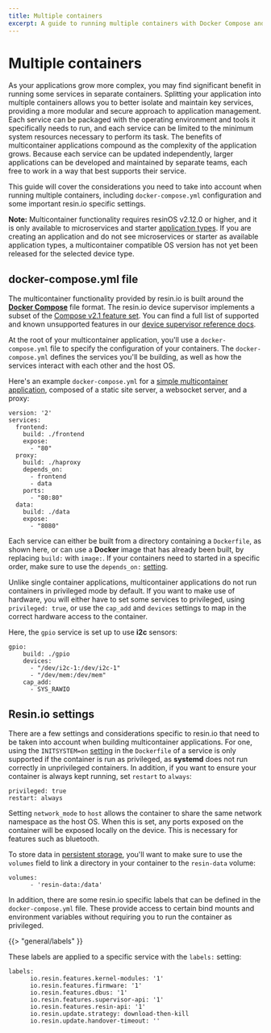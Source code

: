 ```yaml
---
title: Multiple containers
excerpt: A guide to running multiple containers with Docker Compose and resin.io
---
```


# Multiple containers

As your applications grow more complex, you may find significant benefit in running some services in separate containers. Splitting your application into multiple containers allows you to better isolate and maintain key services, providing a more modular and secure approach to application management. Each service can be packaged with the operating environment and tools it specifically needs to run, and each service can be limited to the minimum system resources necessary to perform its task. The benefits of multicontainer applications compound as the complexity of the application grows. Because each service can be updated independently, larger applications can be developed and maintained by separate teams, each free to work in a way that best supports their service. 

This guide will cover the considerations you need to take into account when running multiple containers, including `docker-compose.yml` configuration and some important resin.io specific settings.

__Note:__ Multicontainer functionality requires resinOS v2.12.0 or higher, and it is only available to microservices and starter [application types][app-types]. If you are creating an application and do not see microservices or starter as available application types, a multicontainer compatible OS version has not yet been released for the selected device type. 

## docker-compose.yml file

The multicontainer functionality provided by resin.io is built around the **[Docker Compose][docker-compose]** file format. The resin.io device supervisor implements a subset of the [Compose v2.1 feature set][compose-features]. You can find a full list of supported and known unsupported features in our [device supervisor reference docs][compose-support].

At the root of your multicontainer application, you'll use a `docker-compose.yml` file to specify the configuration of your containers. The `docker-compose.yml` defines the services you'll be building, as well as how the services interact with each other and the host OS.

Here's an example `docker-compose.yml` for a [simple multicontainer application][simple-app], composed of a static site server, a websocket server, and a proxy:

```
version: '2'
services:
  frontend:
    build: ./frontend
    expose:
      - "80"
  proxy:
    build: ./haproxy
    depends_on:
      - frontend
      - data
    ports:
      - "80:80"
  data:
    build: ./data
    expose:
      - "8080"
```

Each service can either be built from a directory containing a `Dockerfile`, as shown here, or can use a **Docker** image that has already been built, by replacing `build:` with `image:`. If your containers need to started in a specific order, make sure to use the `depends_on:` [setting][depends-on].

Unlike single container applications, multicontainer applications do not run containers in privileged mode by default. If you want to make use of hardware, you will either have to set some services to privileged, using `privileged: true`, or use the `cap_add` and `devices` settings to map in the correct hardware access to the container.

Here, the `gpio` service is set up to use **i2c** sensors:

```
gpio:
    build: ./gpio
    devices:
      - "/dev/i2c-1:/dev/i2c-1"
      - "/dev/mem:/dev/mem"
    cap_add: 
      - SYS_RAWIO
```

## Resin.io settings

There are a few settings and considerations specific to resin.io that need to be taken into account when building multicontainer applications. For one, using the `INITSYSTEM=on` [setting][init-system] in the `Dockerfile` of a service is only supported if the container is run as privileged, as **systemd** does not run correctly in unprivileged containers. In addition, if you want to ensure your container is always kept running, set `restart` to `always`: 

```
privileged: true
restart: always
```

Setting `network_mode` to `host` allows the container to share the same network namespace as the host OS. When this is set, any ports exposed on the container will be exposed locally on the device. This is necessary for features such as bluetooth.

To store data in [persistent storage][persistent-storage], you'll want to make sure to use the `volumes` field to link a directory in your container to the `resin-data` volume:

```
volumes:
      - 'resin-data:/data'
```

In addition, there are some resin.io specific labels that can be defined in the `docker-compose.yml` file. These provide access to certain bind mounts and environment variables without requiring you to run the container as privileged.

{{> "general/labels" }}

These labels are applied to a specific service with the `labels:` setting:

```
labels:
      io.resin.features.kernel-modules: '1'
      io.resin.features.firmware: '1'
      io.resin.features.dbus: '1'
      io.resin.features.supervisor-api: '1'
      io.resin.features.resin-api: '1'
      io.resin.update.strategy: download-then-kill
      io.resin.update.handover-timeout: ''
```

[docker-compose]:https://docs.docker.com/compose/overview/
[simple-app]:https://github.com/resin-io-projects/multicontainer-getting-started
[compose-features]:https://docs.docker.com/compose/compose-file/compose-file-v2/
[compose-support]:/reference/supervisor/docker-compose
[depends-on]:https://docs.docker.com/compose/compose-file/compose-file-v2/#depends_on
[persistent-storage]:/learn/develop/runtime/#persistent-storage
[init-system]:/learn/develop/runtime/#init-system
[app-types]:/learn/manage/app-types

